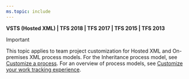 ```yaml
---
ms.topic: include
---
```



**VSTS (Hosted XML) | TFS 2018 | TFS 2017 | TFS 2015 | TFS 2013**

> [!IMPORTANT]  
>This topic applies to team project customization for Hosted XML and On-premises XML process models. For the Inheritance process model, see [Customize a process](../../organizations/settings/work/customize-process.md). For an overview of process models, see [Customize your work tracking experience](../customize/customize-work.md).  


